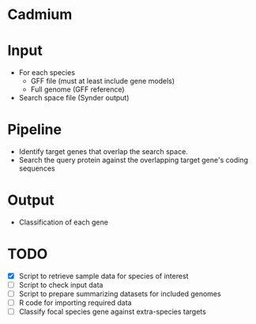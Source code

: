 # Cadmium

# Input

 - For each species
   - GFF file (must at least include gene models)
   - Full genome (GFF reference)
 - Search space file (Synder output)

# Pipeline

 - Identify target genes that overlap the search space.
 - Search the query protein against the overlapping target gene's coding sequences

# Output

 - Classification of each gene

# TODO

 - [x] Script to retrieve sample data for species of interest
 - [ ] Script to check input data
 - [ ] Script to prepare summarizing datasets for included genomes
 - [ ] R code for importing required data
 - [ ] Classify focal species gene against extra-species targets
